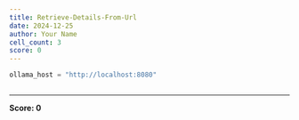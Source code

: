 ```yaml
---
title: Retrieve-Details-From-Url
date: 2024-12-25
author: Your Name
cell_count: 3
score: 0
---
```


```python
ollama_host = "http://localhost:8080"
```


```python

```


---
**Score: 0**